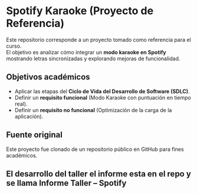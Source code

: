 # Spotify Karaoke (Proyecto de Referencia)

Este repositorio corresponde a un proyecto tomado como referencia para el curso.  
El objetivo es analizar cómo integrar un **modo karaoke en Spotify** mostrando letras sincronizadas y explorando mejoras de funcionalidad.  

## Objetivos académicos
- Aplicar las etapas del **Ciclo de Vida del Desarrollo de Software (SDLC)**.
- Definir un **requisito funcional** (Modo Karaoke con puntuación en tiempo real).
- Definir un **requisito no funcional** (Optimización de la carga de la aplicación).

## Fuente original
Este proyecto fue clonado de un repositorio público en GitHub para fines académicos.

## El desarrollo del taller el informe esta en el repo y se llama Informe Taller – Spotify 
